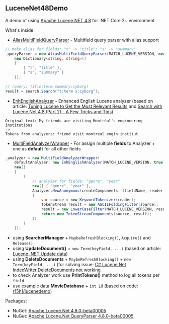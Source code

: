 ## LuceneNet48Demo

A demo of using [Apache Lucene.NET 4.8](https://github.com/apache/lucenenet) for .NET Core 2+ environment. 

What's inside:

* [AliasMultiFieldQueryParser](/src/LuceneNet48Demo/Search/AliasMultiFieldQueryParser.cs) - Multifield query parser with alias support
```c#
// make alias for fields: "t" -> "title"; "s" -> "summary"
_queryParser = new AliasMultiFieldQueryParser(MATCH_LUCENE_VERSION, new[] { "title", "sumary" }, _analyzer,
	new Dictionary<string, string>()
	{
		{ "t", "title" },
		{ "s", "summary" }
	});
	
// (query: title:term summary:cyborg)
result = search.Search("t:term s:cyborg");
```
* [EnhEnglishAnalyzer](/src/LuceneNet48Demo/Search/EnhEnglishAnalyzer.cs) - Enhanced English Lucene analyzer (based on article: [Tuning Lucene to Get the Most Relevant Results](https://blog.swwomm.com/2013/07/tuning-lucene-to-get-most-relevant.html) and [Search with Lucene.Net 4.8 (Part 2) - A Few Tricks and Tips](http://programagic.ca/blog/rest-api-lucenenet-part-2-a-few-tricks-and-tips))

```
Original text: My friends are visiting Montréal's engineering institutions
->
Tokens from analyzers: friend visit montreal engin institut
```

* [MultiFieldAnalyzerWrapper](/src/LuceneNet48Demo/Search/MultiFieldAnalyzerWrapper.cs) - For assign multiple **fields** to Analyzer + one as **default** for all other fields
```c#
_analyzer = new MultiFieldAnalyzerWrapper(
	defaultAnalyzer: new EnhEnglishAnalyzer(MATCH_LUCENE_VERSION, true),
	new[]
	{
		(
			// analyzer for fields: "genre", "year"
			new[] { "genre", "year" },
			Analyzer.NewAnonymous(createComponents: (fieldName, reader) =>
			{
				var source = new KeywordTokenizer(reader);
				TokenStream result = new ASCIIFoldingFilter(source);
				result = new LowerCaseFilter(MATCH_LUCENE_VERSION, result);
				return new TokenStreamComponents(source, result);
			})
		)
	});
```

* using **SearcherManager** + `MaybeRefreshBlocking()`, `Acquire()` and `Release()`
* using **UpdateDocument()** + `new Term(keyField, ...)` (based on article: [Lucene .NET Update data](https://stackoverflow.com/questions/26094224/lucene-net-update-data))
* using **DeleteDocuments** + `MaybeRefreshBlocking()` + `new Term(keyField, ...)` (for solving issue: [C# Lucene.Net IndexWriter.DeleteDocuments not working](https://stackoverflow.com/questions/44181550/c-sharp-lucene-net-indexwriter-deletedocuments-not-working/54336227#54336227)
* to check Analyzer work use **PrintTokens()** method to log all tokens per `field`
* use example data **MovieDatabase** + `int Id` (based on code: [r15h1/lucenedemo](https://github.com/r15h1/lucenedemo))

Packages:
* NuGet: [Apache Lucene.Net 4.8.0-beta00005](https://www.nuget.org/packages/Lucene.Net/4.8.0-beta00005)
* NuGet: [Apache Lucene.Net.QueryParser 4.8.0-beta00005](https://www.nuget.org/packages/Lucene.Net.QueryParser/4.8.0-beta00005)
